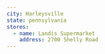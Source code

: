 ```yaml
---
city: Harleysville
state: pennsylvania
stores:
  - name: Landis Supermarket
    address: 2700 Shelly Road
---
```

